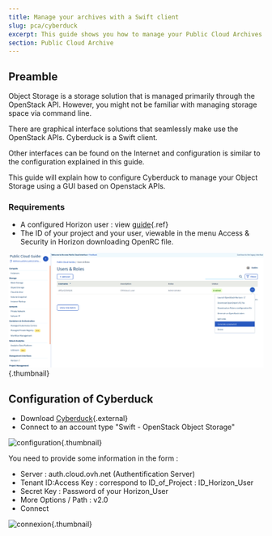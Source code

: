 ```yaml
---
title: Manage your archives with a Swift client
slug: pca/cyberduck
excerpt: This guide shows you how to manage your Public Cloud Archives.
section: Public Cloud Archive
---
```



## Preamble
Object Storage is a storage solution that is managed primarily through the OpenStack API. However, you might not be familiar with managing storage space via command line.

There are graphical interface solutions that seamlessly make use the OpenStack APIs. Cyberduck is a Swift client.

Other interfaces can be found on the Internet and configuration is similar to the configuration explained in this guide.

This guide will explain how to configure Cyberduck to manage your Object Storage using a GUI based on Openstack APIs.


### Requirements
- A configured Horizon user :  view [guide](../platform/public-cloud/access_console_of_horizon_instance/guide.en-au.md){.ref}
- The ID of your project and your user, viewable in the menu Access & Security in Horizon downloading OpenRC file.


![projet](images/project.png){.thumbnail}


## Configuration of Cyberduck
- Download [Cyberduck](https://cyberduck.io/){.external}
- Connect to an account type  "Swift - OpenStack Object Storage"


![configuration](images/2757.png){.thumbnail}

You need to provide some information in the form :

- Server : auth.cloud.ovh.net (Authentification Server)
- Tenant ID:Access Key : correspond to ID_of_Project : ID_Horizon_User
- Secret Key : Password of your Horizon_User
- More Options / Path : v2.0
- Connect


![connexion](images/2756.png){.thumbnail}